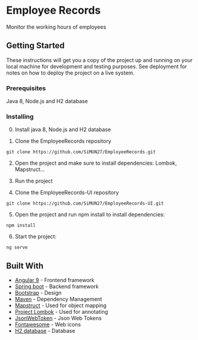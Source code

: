# Employee Records

Monitor the working hours of employees

## Getting Started

These instructions will get you a copy of the project up and running on your local machine for development and testing purposes. See deployment for notes on how to deploy the project on a live system.

### Prerequisites

 Java 8, Node.js and H2 database 

### Installing
0. Install java 8, Node.js and H2 database

1. Clone the EmployeeRecords repository

```
git clone https://github.com/SiMUN27/EmployeeRecords.git
```
2. Open the project and make sure to install dependencies: Lombok, Mapstruct...

3. Run the project

4. Clone the EmployeeRecords-UI repository
```
git clone https://github.com/SiMUN27/EmployeeRecords-UI.git
```
5. Open the project and run npm install to install dependencies:
```
npm install
```
6. Start the project:
```
ng serve
```
## Built With
* [Angular 9](https://angular.io/) - Frontend framework
* [Spring boot](https://spring.io/projects/spring-boot) - Backend framework
* [Bootstrap](https://getbootstrap.com/) - Design
* [Maven](https://maven.apache.org/) - Dependency Management
* [Mapstruct](https://mapstruct.org/) - Used for object mapping
* [Project Lombok](https://projectlombok.org/) - Used for annotating
* [JsonWebToken](https://mvnrepository.com/artifact/io.jsonwebtoken/jjwt-impl/0.10.5) - Json Web Tokens
* [Fontawesome](https://fontawesome.com/v4.7.0/icons/) - Web icons
* [H2 database](https://h2database.com/html/installation.html) - Database 
